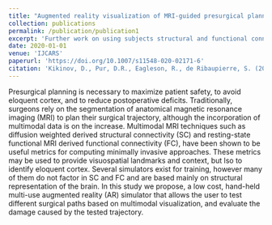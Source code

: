 ```yaml
---
title: "Augmented reality visualization of MRI-guided presurgical planning."
collection: publications
permalink: /publication/publication1
excerpt: 'Further work on using subjects structural and functional connectivity in AR to evaluate damage from potenial trajectories.'
date: 2020-01-01
venue: 'IJCARS'
paperurl: 'https://doi.org/10.1007/s11548-020-02171-6'
citation: 'Kikinov, D., Pur, D.R., Eagleson, R., de Ribaupierre, S. (2020). &quot;Augmented reality visualization of MRI-guided presurgical planning..&quot; <i>IJCARS</i>. 1(2).'
---
```


Presurgical planning is necessary to maximize patient safety, to avoid eloquent cortex, and to reduce postoperative deficits. Traditionally, surgeons rely on the segmentation of anatomical magnetic resonance imaging (MRI) to plan their surgical trajectory, although the incorporation of multimodal data is on the increase. Multimodal MRI techniques such as diffusion weighted derived structural connectivity (SC) and resting-state functional MRI derived functional connectivity (FC), have been shown to be useful metrics for computing minimally invasive approaches. These metrics may be used to provide visuospatial landmarks and context, but  lso to identify eloquent cortex. Several simulators exist for training, however many of them do not factor in SC and FC and are based mainly on structural representation of the brain. In this study we propose, a low cost, hand-held multi-use augmented reality (AR) simulator that allows the user to test different surgical paths based on multimodal visualization, and evaluate the
damage caused by the tested trajectory. 